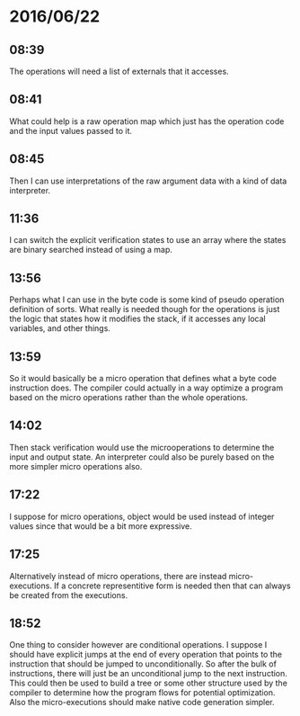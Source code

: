 # 2016/06/22

## 08:39

The operations will need a list of externals that it accesses.

## 08:41

What could help is a raw operation map which just has the operation code and
the input values passed to it.

## 08:45

Then I can use interpretations of the raw argument data with a kind of data
interpreter.

## 11:36

I can switch the explicit verification states to use an array where the states
are binary searched instead of using a map.

## 13:56

Perhaps what I can use in the byte code is some kind of pseudo operation
definition of sorts. What really is needed though for the operations is just
the logic that states how it modifies the stack, if it accesses any local
variables, and other things.

## 13:59

So it would basically be a micro operation that defines what a byte code
instruction does. The compiler could actually in a way optimize a program
based on the micro operations rather than the whole operations.

## 14:02

Then stack verification would use the microoperations to determine the input
and output state. An interpreter could also be purely based on the more simpler
micro operations also.

## 17:22

I suppose for micro operations, object would be used instead of integer
values since that would be a bit more expressive.

## 17:25

Alternatively instead of micro operations, there are instead micro-executions.
If a concrete representitive form is needed then that can always be created
from the executions.

## 18:52

One thing to consider however are conditional operations. I suppose I should
have explicit jumps at the end of every operation that points to the
instruction that should be jumped to unconditionally. So after the bulk of
instructions, there will just be an unconditional jump to the next instruction.
This could then be used to build a tree or some other structure used by the
compiler to determine how the program flows for potential optimization. Also
the micro-executions should make native code generation simpler.


